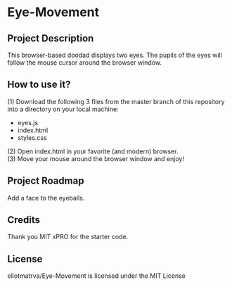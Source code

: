 # Eye-Movement

<h2>Project Description</h2>
This browser-based doodad displays two eyes.  The pupils of the eyes will follow the mouse cursor around the browser window.

<h2>How to use it?</h2>
(1) Download the following 3 files from the master branch of this repository into a directory on your local machine:
<ul>
  <li>eyes.js</li>
  <li>index.html</li>
  <li>styles.css</li>
</ul>
(2) Open index.html in your favorite (and modern) browser.
<br>
(3) Move your mouse around the browser window and enjoy!

<h2>Project Roadmap</h2>
Add a face to the eyeballs.

<h2>Credits</h2>
Thank you MIT xPRO for the starter code.

<h2>License</h2>
eliotmatrva/Eye-Movement is licensed under the MIT License
